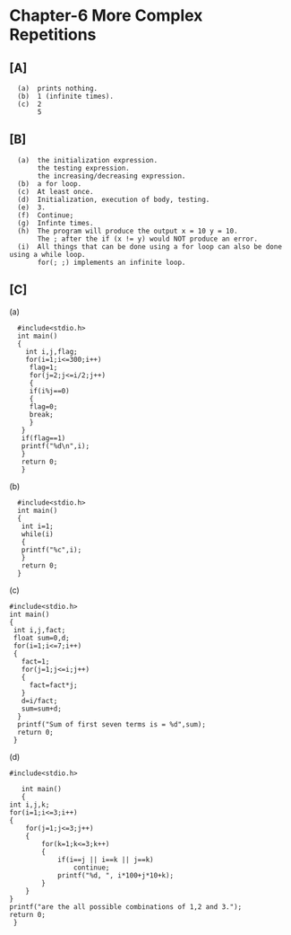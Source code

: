 # Chapter-6 More Complex Repetitions
## [A]

      (a)  prints nothing.
      (b)  1 (infinite times).
      (c)  2
           5
## [B]

      (a)  the initialization expression.
           the testing expression.
           the increasing/decreasing expression.
      (b)  a for loop.
      (c)  At least once.
      (d)  Initialization, execution of body, testing.
      (e)  3.
      (f)  Continue;
      (g)  Infinte times.
      (h)  The program will produce the output x = 10 y = 10.
           The ; after the if (x != y) would NOT produce an error.
      (i)  All things that can be done using a for loop can also be done using a while loop.
           for(; ;) implements an infinite loop.
           
## [C]

(a)

      #include<stdio.h>
      int main()
      {
        int i,j,flag;
        for(i=1;i<=300;i++)
         flag=1;
         for(j=2;j<=i/2;j++)
         {
         if(i%j==0)
         {
         flag=0;
         break;
         }
       }
       if(flag==1)
       printf("%d\n",i);
       }
       return 0;
       }
       
(b)

      #include<stdio.h>
      int main()
      {
       int i=1;
       while(i)
       {
       printf("%c",i);
       }
       return 0;
      }
      
(c)

    #include<stdio.h>
    int main()
    {
     int i,j,fact;
     float sum=0,d;
     for(i=1;i<=7;i++)
     {
       fact=1;
       for(j=1;j<=i;j++)
       {
         fact=fact*j;
       }
       d=i/fact;
       sum=sum+d;
      }
      printf("Sum of first seven terms is = %d",sum);
      return 0;
     }
     
(d)

    #include<stdio.h>

       int main()
       {
	int i,j,k;
	for(i=1;i<=3;i++)
	{
		for(j=1;j<=3;j++)
		{
			for(k=1;k<=3;k++)
			{
				if(i==j || i==k || j==k)
					continue;
				printf("%d, ", i*100+j*10+k);
			}
		}
	}
	printf("are the all possible combinations of 1,2 and 3.");
	return 0;
     }
         
